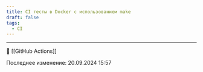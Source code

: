 ```yaml
---
title: CI тесты в Docker c использованием make
draft: false
tags:
  - CI
---
```

 
----
📂 [[GitHub Actions]]

Последнее изменение: 20.09.2024 15:57